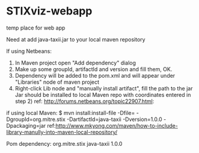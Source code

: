 STIXviz-webapp
==============

temp place for web app

Need at add java-taxii.jar to your local maven repository

If using Netbeans:
1) In Maven project open "Add dependency" dialog 
2) Make up some groupId, artifactId and version and fill them, OK. 
3) Dependency will be added to the pom.xml and will appear under "Libraries" node of maven project 
4) Right-click Lib node and "manually install artifact", fill the path to the jar 
Jar should be installed to local Maven repo with coordinates entered in step 2) 
ref: http://forums.netbeans.org/topic22907.html:

if using local Maven:
$ mvn install:install-file -Dfile=<path-to-file> -DgroupId=org.mitre.stix -DartifactId=java-taxii -Dversion=1.0.0 -Dpackaging=jar
ref:http://www.mkyong.com/maven/how-to-include-library-manully-into-maven-local-repository/


Pom dependency:
        <dependency>
            <groupId>org.mitre.stix</groupId>
            <artifactId>java-taxii</artifactId>
            <version>1.0.0</version>
        </dependency>
